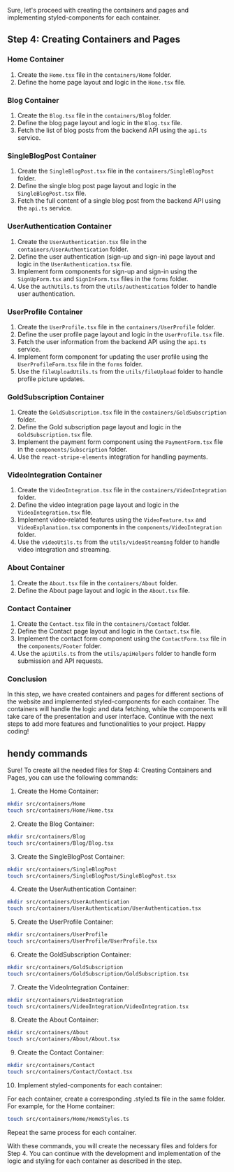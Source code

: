 Sure, let's proceed with creating the containers and pages and implementing styled-components for each container.

## Step 4: Creating Containers and Pages

### Home Container

1. Create the `Home.tsx` file in the `containers/Home` folder.
2. Define the home page layout and logic in the `Home.tsx` file.

### Blog Container

1. Create the `Blog.tsx` file in the `containers/Blog` folder.
2. Define the blog page layout and logic in the `Blog.tsx` file.
3. Fetch the list of blog posts from the backend API using the `api.ts` service.

### SingleBlogPost Container

1. Create the `SingleBlogPost.tsx` file in the `containers/SingleBlogPost` folder.
2. Define the single blog post page layout and logic in the `SingleBlogPost.tsx` file.
3. Fetch the full content of a single blog post from the backend API using the `api.ts` service.

### UserAuthentication Container

1. Create the `UserAuthentication.tsx` file in the `containers/UserAuthentication` folder.
2. Define the user authentication (sign-up and sign-in) page layout and logic in the `UserAuthentication.tsx` file.
3. Implement form components for sign-up and sign-in using the `SignUpForm.tsx` and `SignInForm.tsx` files in the `forms` folder.
4. Use the `authUtils.ts` from the `utils/authentication` folder to handle user authentication.

### UserProfile Container

1. Create the `UserProfile.tsx` file in the `containers/UserProfile` folder.
2. Define the user profile page layout and logic in the `UserProfile.tsx` file.
3. Fetch the user information from the backend API using the `api.ts` service.
4. Implement form component for updating the user profile using the `UserProfileForm.tsx` file in the `forms` folder.
5. Use the `fileUploadUtils.ts` from the `utils/fileUpload` folder to handle profile picture updates.

### GoldSubscription Container

1. Create the `GoldSubscription.tsx` file in the `containers/GoldSubscription` folder.
2. Define the Gold subscription page layout and logic in the `GoldSubscription.tsx` file.
3. Implement the payment form component using the `PaymentForm.tsx` file in the `components/Subscription` folder.
4. Use the `react-stripe-elements` integration for handling payments.

### VideoIntegration Container

1. Create the `VideoIntegration.tsx` file in the `containers/VideoIntegration` folder.
2. Define the video integration page layout and logic in the `VideoIntegration.tsx` file.
3. Implement video-related features using the `VideoFeature.tsx` and `VideoExplanation.tsx` components in the `components/VideoIntegration` folder.
4. Use the `videoUtils.ts` from the `utils/videoStreaming` folder to handle video integration and streaming.

### About Container

1. Create the `About.tsx` file in the `containers/About` folder.
2. Define the About page layout and logic in the `About.tsx` file.

### Contact Container

1. Create the `Contact.tsx` file in the `containers/Contact` folder.
2. Define the Contact page layout and logic in the `Contact.tsx` file.
3. Implement the contact form component using the `ContactForm.tsx` file in the `components/Footer` folder.
4. Use the `apiUtils.ts` from the `utils/apiHelpers` folder to handle form submission and API requests.

### Conclusion

In this step, we have created containers and pages for different sections of the website and implemented styled-components for each container. The containers will handle the logic and data fetching, while the components will take care of the presentation and user interface. Continue with the next steps to add more features and functionalities to your project. Happy coding!

## hendy commands

Sure! To create all the needed files for Step 4: Creating Containers and Pages, you can use the following commands:

1. Create the Home Container:

```bash
mkdir src/containers/Home
touch src/containers/Home/Home.tsx
```

2. Create the Blog Container:

```bash
mkdir src/containers/Blog
touch src/containers/Blog/Blog.tsx
```

3. Create the SingleBlogPost Container:

```bash
mkdir src/containers/SingleBlogPost
touch src/containers/SingleBlogPost/SingleBlogPost.tsx
```

4. Create the UserAuthentication Container:

```bash
mkdir src/containers/UserAuthentication
touch src/containers/UserAuthentication/UserAuthentication.tsx
```

5. Create the UserProfile Container:

```bash
mkdir src/containers/UserProfile
touch src/containers/UserProfile/UserProfile.tsx
```

6. Create the GoldSubscription Container:

```bash
mkdir src/containers/GoldSubscription
touch src/containers/GoldSubscription/GoldSubscription.tsx
```

7. Create the VideoIntegration Container:

```bash
mkdir src/containers/VideoIntegration
touch src/containers/VideoIntegration/VideoIntegration.tsx
```

8. Create the About Container:

```bash
mkdir src/containers/About
touch src/containers/About/About.tsx
```

9. Create the Contact Container:

```bash
mkdir src/containers/Contact
touch src/containers/Contact/Contact.tsx
```

10. Implement styled-components for each container:

For each container, create a corresponding .styled.ts file in the same folder. For example, for the Home container:

```bash
touch src/containers/Home/HomeStyles.ts
```

Repeat the same process for each container.

With these commands, you will create the necessary files and folders for Step 4. You can continue with the development and implementation of the logic and styling for each container as described in the step.
